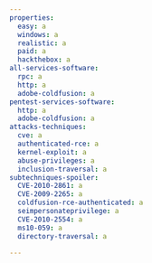 ```yaml
---
properties:
  easy: a
  windows: a
  realistic: a
  paid: a
  hackthebox: a
all-services-software:
  rpc: a
  http: a
  adobe-coldfusion: a
pentest-services-software:
  http: a
  adobe-coldfusion: a
attacks-techniques:
  cve: a
  authenticated-rce: a
  kernel-exploit: a
  abuse-privileges: a
  inclusion-traversal: a
subtechniques-spoiler:
  CVE-2010-2861: a
  CVE-2009-2265: a
  coldfusion-rce-authenticated: a
  seimpersonateprivilege: a
  CVE-2010-2554: a
  ms10-059: a
  directory-traversal: a

---
```

